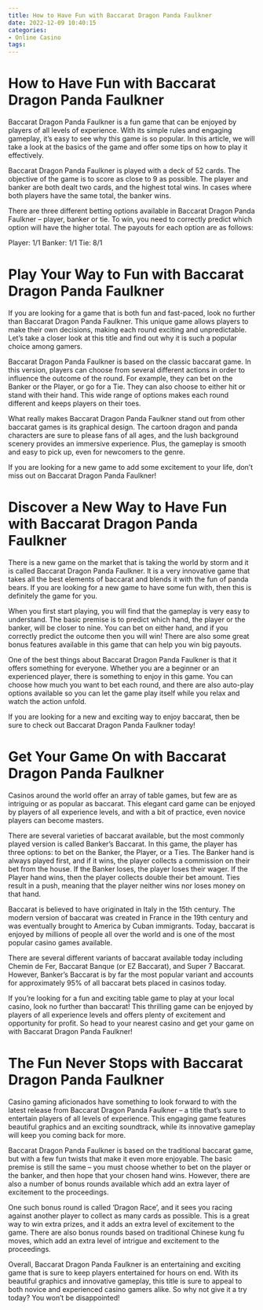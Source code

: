 ```yaml
---
title: How to Have Fun with Baccarat Dragon Panda Faulkner 
date: 2022-12-09 10:40:15
categories:
- Online Casino
tags:
---
```



#  How to Have Fun with Baccarat Dragon Panda Faulkner 

Baccarat Dragon Panda Faulkner is a fun game that can be enjoyed by players of all levels of experience. With its simple rules and engaging gameplay, it’s easy to see why this game is so popular. In this article, we will take a look at the basics of the game and offer some tips on how to play it effectively.

Baccarat Dragon Panda Faulkner is played with a deck of 52 cards. The objective of the game is to score as close to 9 as possible. The player and banker are both dealt two cards, and the highest total wins. In cases where both players have the same total, the banker wins.

There are three different betting options available in Baccarat Dragon Panda Faulkner – player, banker or tie. To win, you need to correctly predict which option will have the higher total. The payouts for each option are as follows:

Player: 1/1
Banker: 1/1 
Tie: 8/1

#  Play Your Way to Fun with Baccarat Dragon Panda Faulkner 

If you are looking for a game that is both fun and fast-paced, look no further than Baccarat Dragon Panda Faulkner. This unique game allows players to make their own decisions, making each round exciting and unpredictable. Let’s take a closer look at this title and find out why it is such a popular choice among gamers.

Baccarat Dragon Panda Faulkner is based on the classic baccarat game. In this version, players can choose from several different actions in order to influence the outcome of the round. For example, they can bet on the Banker or the Player, or go for a Tie. They can also choose to either hit or stand with their hand. This wide range of options makes each round different and keeps players on their toes.

What really makes Baccarat Dragon Panda Faulkner stand out from other baccarat games is its graphical design. The cartoon dragon and panda characters are sure to please fans of all ages, and the lush background scenery provides an immersive experience. Plus, the gameplay is smooth and easy to pick up, even for newcomers to the genre.

If you are looking for a new game to add some excitement to your life, don’t miss out on Baccarat Dragon Panda Faulkner!

#  Discover a New Way to Have Fun with Baccarat Dragon Panda Faulkner 

There is a new game on the market that is taking the world by storm and it is called Baccarat Dragon Panda Faulkner. It is a very innovative game that takes all the best elements of baccarat and blends it with the fun of panda bears. If you are looking for a new game to have some fun with, then this is definitely the game for you.

When you first start playing, you will find that the gameplay is very easy to understand. The basic premise is to predict which hand, the player or the banker, will be closer to nine. You can bet on either hand, and if you correctly predict the outcome then you will win! There are also some great bonus features available in this game that can help you win big payouts.

One of the best things about Baccarat Dragon Panda Faulkner is that it offers something for everyone. Whether you are a beginner or an experienced player, there is something to enjoy in this game. You can choose how much you want to bet each round, and there are also auto-play options available so you can let the game play itself while you relax and watch the action unfold.

If you are looking for a new and exciting way to enjoy baccarat, then be sure to check out Baccarat Dragon Panda Faulkner today!

#  Get Your Game On with Baccarat Dragon Panda Faulkner 

Casinos around the world offer an array of table games, but few are as intriguing or as popular as baccarat. This elegant card game can be enjoyed by players of all experience levels, and with a bit of practice, even novice players can become masters.

There are several varieties of baccarat available, but the most commonly played version is called Banker’s Baccarat. In this game, the player has three options: to bet on the Banker, the Player, or a Ties. The Banker hand is always played first, and if it wins, the player collects a commission on their bet from the house. If the Banker loses, the player loses their wager. If the Player hand wins, then the player collects double their bet amount. Ties result in a push, meaning that the player neither wins nor loses money on that hand.

Baccarat is believed to have originated in Italy in the 15th century. The modern version of baccarat was created in France in the 19th century and was eventually brought to America by Cuban immigrants. Today, baccarat is enjoyed by millions of people all over the world and is one of the most popular casino games available.

There are several different variants of baccarat available today including Chemin de Fer, Baccarat Banque (or EZ Baccarat), and Super 7 Baccarat. However, Banker’s Baccarat is by far the most popular variant and accounts for approximately 95% of all baccarat bets placed in casinos today.

If you’re looking for a fun and exciting table game to play at your local casino, look no further than baccarat! This thrilling game can be enjoyed by players of all experience levels and offers plenty of excitement and opportunity for profit. So head to your nearest casino and get your game on with Baccarat Dragon Panda Faulkner!

#  The Fun Never Stops with Baccarat Dragon Panda Faulkner

Casino gaming aficionados have something to look forward to with the latest release from Baccarat Dragon Panda Faulkner – a title that’s sure to entertain players of all levels of experience. This engaging game features beautiful graphics and an exciting soundtrack, while its innovative gameplay will keep you coming back for more.

Baccarat Dragon Panda Faulkner is based on the traditional baccarat game, but with a few fun twists that make it even more enjoyable. The basic premise is still the same – you must choose whether to bet on the player or the banker, and then hope that your chosen hand wins. However, there are also a number of bonus rounds available which add an extra layer of excitement to the proceedings.

One such bonus round is called ‘Dragon Race’, and it sees you racing against another player to collect as many cards as possible. This is a great way to win extra prizes, and it adds an extra level of excitement to the game. There are also bonus rounds based on traditional Chinese kung fu moves, which add an extra level of intrigue and excitement to the proceedings.

Overall, Baccarat Dragon Panda Faulkner is an entertaining and exciting game that is sure to keep players entertained for hours on end. With its beautiful graphics and innovative gameplay, this title is sure to appeal to both novice and experienced casino gamers alike. So why not give it a try today? You won’t be disappointed!